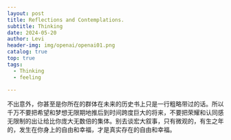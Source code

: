 ```yaml
---
layout: post
title: Reflections and Contemplations.
subtitle: Thinking
date: 2024-05-20
author: Levi
header-img: img/openai/openai01.png
catalog: true
top: true
tags:
  - Thinking
  - feeling
  
---
```




不出意外，你甚至是你所在的群体在未来的历史书上只是一行粗略带过的话。所以千万不要把希望和梦想无限期地推后到时间跨度巨大的将来，不要把荣耀和认同感无限制的出让给比你庞大无数倍的集体。别去谈宏大叙事，只有微观的，有生之年的，发生在你身上的自由和幸福，才是真实存在的自由和幸福。

